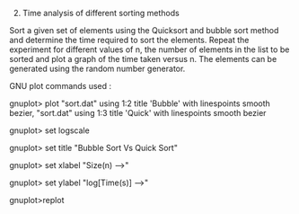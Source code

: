 2. Time analysis of different sorting methods

Sort a given set of elements using the Quicksort and bubble sort method and
determine the time required to sort the elements. Repeat the experiment for different
values of n, the number of elements in the list to be sorted and plot a graph of the time
taken versus n. The elements can be generated using the random number generator.

GNU plot commands used :

gnuplot> plot "sort.dat" using 1:2 title 'Bubble' with linespoints smooth bezier, "sort.dat" using 1:3 title 'Quick' with linespoints smooth bezier

gnuplot> set logscale

gnuplot> set title "Bubble Sort Vs Quick Sort"

gnuplot> set xlabel "Size(n) -->"

gnuplot> set ylabel "log[Time(s)] -->"

gnuplot>replot
